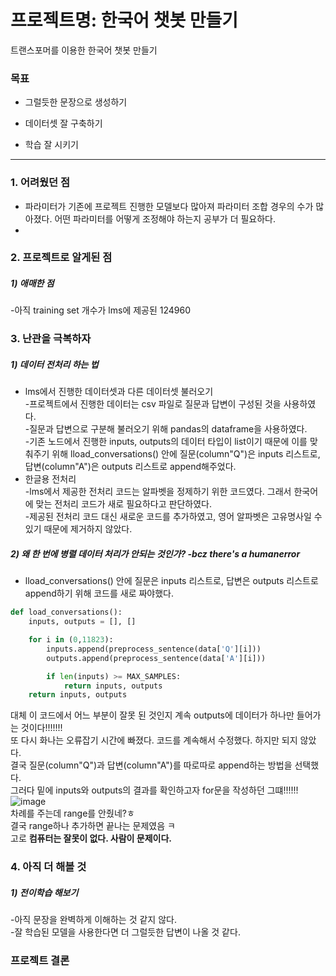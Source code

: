# 프로젝트명: 한국어 챗봇 만들기

트랜스포머를 이용한 한국어 챗봇 만들기

### 목표
- 그럴듯한 문장으로 생성하기

- 데이터셋 잘 구축하기

- 학습 잘 시키기
_________________________________________________________________________________
### 1. 어려웠던 점
- 파라미터가 기존에 프로젝트 진행한 모델보다 많아져 파라미터 조합 경우의 수가 많아졌다. 어떤 파라미터를 어떻게 조정해야 하는지 공부가 더 필요하다.   
- 


### 2. 프로젝트로 알게된 점
##### 1) 애매한 점   
-아직 training set 개수가 lms에 제공된 124960


### 3. 난관을 극복하자
##### 1) 데이터 전처리 하는 법   
- lms에서 진행한 데이터셋과 다른 데이터셋 불러오기  
    -프로젝트에서 진행한 데이터는 csv 파일로 질문과 답변이 구성된 것을 사용하였다.   
    -질문과 답변으로 구분해 불러오기 위해 pandas의 dataframe을 사용하였다.   
    -기존 노드에서 진행한 inputs, outputs의 데이터 타입이 list이기 때문에 이를 맞춰주기 위해 lload_conversations() 안에 질문(column"Q")은 inputs 리스트로, 답변(column"A")은 outputs 리스트로 append해주었다.
- 한글용 전처리   
    -lms에서 제공한 전처리 코드는 알파벳을 정제하기 위한 코드였다. 그래서 한국어에 맞는 전처리 코드가 새로 필요하다고 판단하였다.   
    -제공된 전처리 코드 대신 새로운 코드를 추가하였고, 영어 알파벳은 고유명사일 수 있기 때문에 제거하지 않았다.   
    
##### 2) 왜 한 번에 병렬 데이터 처리가 안되는 것인가? -bcz there's a humanerror 
- lload_conversations() 안에 질문은 inputs 리스트로, 답변은 outputs 리스트로 append하기 위해 코드를 새로 짜야했다.   
``` python
def load_conversations():    
    inputs, outputs = [], []

    for i in (0,11823):
        inputs.append(preprocess_sentence(data['Q'][i]))
        outputs.append(preprocess_sentence(data['A'][i]))

        if len(inputs) >= MAX_SAMPLES:
            return inputs, outputs
    return inputs, outputs

```   
대체 이 코드에서 어느 부분이 잘못 된 것인지 계속 outputs에 데이터가 하나만 들어가는 것이다!!!!!!!   
또 다시 화나는 오류잡기 시간에 빠졌다. 코드를 계속해서 수정했다. 하지만 되지 않았다.   
결국 질문(column"Q")과 답변(column"A")를 따로따로 append하는 방법을 선택했다.   
그러다 밑에 inputs와 outputs의 결과를 확인하고자 for문을 작성하던 그떄!!!!!!   
![image](https://user-images.githubusercontent.com/33904461/154084729-20cedbd2-e0f8-4be3-8d1d-bf04652473cf.png)   
차례를 주는데 range를 안줬네?ㅎ   
결국 range하나 추가하면 끝나는 문제였음 ㅋ    
고로 **컴퓨터는 잘못이 없다. 사람이 문제이다.**   

### 4. 아직 더 해볼 것
##### 1) 전이학습 해보기   
  -아직 문장을 완벽하게 이해하는 것 같지 않다.   
  -잘 학습된 모델을 사용한다면 더 그럴듯한 답변이 나올 것 같다.   

### 프로젝트 결론